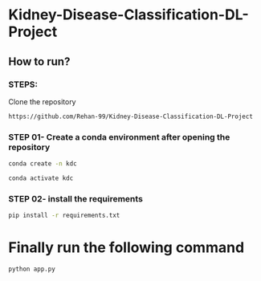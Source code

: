 # Kidney-Disease-Classification-DL-Project

## How to run?

### STEPS:
Clone the repository

```bash 
https://github.com/Rehan-99/Kidney-Disease-Classification-DL-Project
```

### STEP 01- Create a conda environment after opening the repository

```bash 
conda create -n kdc 
```
``` bash 
conda activate kdc 
```
### STEP 02- install the requirements
```bash 
pip install -r requirements.txt
```
# Finally run the following command
```bash 
python app.py
```
